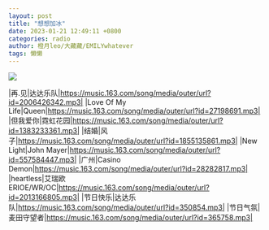 ```yaml
---
layout: post
title: "想想加冰"
date: 2023-01-21 12:49:11 +0800
categories: radio
author: 橙月leo/大藏藏/EMILYwhatever
tags: 懒懒
---
```

![]({{site.baseurl}}/images/cover_20230121.jpg)

|再.见|达达乐队|https://music.163.com/song/media/outer/url?id=2006426342.mp3|
|Love Of My Life|Queen|https://music.163.com/song/media/outer/url?id=27198691.mp3|
|但我爱你|霓虹花园|https://music.163.com/song/media/outer/url?id=1383233361.mp3|
|结婚|风子|https://music.163.com/song/media/outer/url?id=1855135861.mp3|
|New Light|John Mayer|https://music.163.com/song/media/outer/url?id=557584447.mp3|
|广州|Casino Demon|https://music.163.com/song/media/outer/url?id=28282817.mp3|
|heartless|艾瑞欧ERIOE/WR/OC|https://music.163.com/song/media/outer/url?id=2013166805.mp3|
|节日快乐|达达乐队|https://music.163.com/song/media/outer/url?id=350854.mp3|
|节日气氛|麦田守望者|https://music.163.com/song/media/outer/url?id=365758.mp3|

